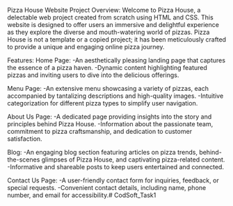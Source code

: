 Pizza House Website
Project Overview:
Welcome to Pizza House, a delectable web project created from scratch using HTML and CSS. This website is designed to offer users an immersive and delightful experience as they explore the diverse and mouth-watering world of pizzas. Pizza House is not a template or a copied project; it has been meticulously crafted to provide a unique and engaging online pizza journey.

Features:
Home Page:
-An aesthetically pleasing landing page that captures the essence of a pizza haven.
-Dynamic content highlighting featured pizzas and inviting users to dive into the delicious offerings.

Menu Page:
-An extensive menu showcasing a variety of pizzas, each accompanied by tantalizing descriptions and high-quality images.
-Intuitive categorization for different pizza types to simplify user navigation.

About Us Page:
-A dedicated page providing insights into the story and principles behind Pizza House.
-Information about the passionate team, commitment to pizza craftsmanship, and dedication to customer satisfaction.

Blog:
-An engaging blog section featuring articles on pizza trends, behind-the-scenes glimpses of Pizza House, and captivating pizza-related content.
-Informative and shareable posts to keep users entertained and connected.

Contact Us Page:
-A user-friendly contact form for inquiries, feedback, or special requests.
-Convenient contact details, including name, phone number, and email for accessibility.# CodSoft_Task1
